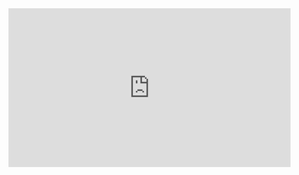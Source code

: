 

<iframe width="560" height="315" src="https://youtu.be/6rIraxQqbzA" frameborder="0" allow="accelerometer; autoplay; clipboard-write; encrypted-media; gyroscope; picture-in-picture" allowfullscreen></iframe>


